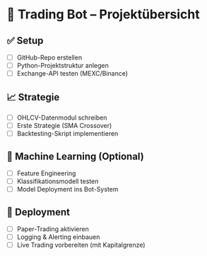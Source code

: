 # 🧠 Trading Bot – Projektübersicht

## ✅ Setup
- [ ] GitHub-Repo erstellen
- [ ] Python-Projektstruktur anlegen
- [ ] Exchange-API testen (MEXC/Binance)

## 📈 Strategie
- [ ] OHLCV-Datenmodul schreiben
- [ ] Erste Strategie (SMA Crossover)
- [ ] Backtesting-Skript implementieren

## 🧠 Machine Learning (Optional)
- [ ] Feature Engineering
- [ ] Klassifikationsmodell testen
- [ ] Model Deployment ins Bot-System

## 🚀 Deployment
- [ ] Paper-Trading aktivieren
- [ ] Logging & Alerting einbauen
- [ ] Live Trading vorbereiten (mit Kapitalgrenze)
